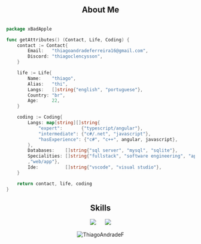 <h2 align="center">About Me </h2>

```go

package xBadApple

func getAttributes() (Contact, Life, Coding) {
	contact := Contact{
		Email:   "thiagoandradeferreira16@gmail.com",
		Discord: "thiagoclencysson",
	}

	life := Life{
		Name:    "thiago",
		Alias:   "thi",
		Langs:   []string{"english", "portuguese"},
		Country: "br",
		Age:     22,
	}

	coding := Coding{
		Langs: map[string][]string{
			"expert":       {"typescript/angular"},
			"intermediate": {"c#/.net", "javascript"},
			"hasExperience": {"c#", "c++", angular, javascript},
		},
		Databases:    []string{"sql server", "mysql", "sqlite"},
		Specialities: []string{"fullstack", "software engineering", "apis"
		,"web/app"},
		Ide:          []string{"vscode", "visual studio"},
	}

	return contact, life, coding
}
```

<h2 align="center">Skills </h2>

<div align="center">
  <a href="https://skillicons.dev" style="display: inline-block; margin-right: 20px;">
    <img src="https://skillicons.dev/icons?i=dotnet,angular,c,cpp,cs,js,ts" />
  </a>
  <a href="https://skillicons.dev" style="display: inline-block;">
    <img src="https://skillicons.dev/icons?i=postgres,mysql,html,css,sass,vscode,visualstudio" />
  </a>
</div>

<p></p>

<p align="center">
  <img align="center" src="https://github-readme-streak-stats.herokuapp.com/?user=ThiagoAndradeF&theme=tokyonight" alt="ThiagoAndradeF" />
</p>
<!-- ![Profile Views](https://komarev.com/ghpvc/?username=ThiagoAndradeF&color=7aa2f7&abbreviated=true)
 -->
